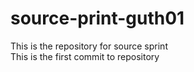 # source-print-guth01
This is the repository for source sprint
<br>
This is the first commit to repository
